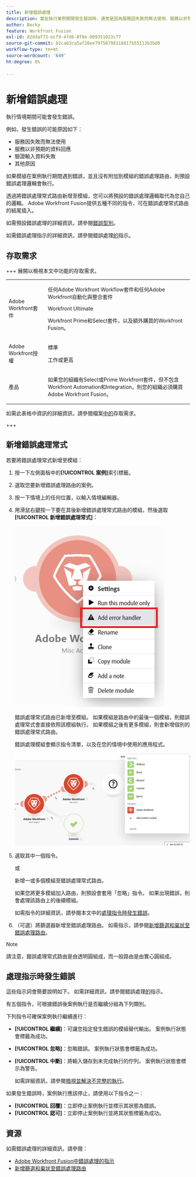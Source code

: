 ```yaml
---
title: 新增錯誤處理
description: 當在執行案例期間發生錯誤時，通常是因為服務因失敗而無法使用、服務以非預期的資料回應，或輸入資料的驗證失敗。
author: Becky
feature: Workfront Fusion
exl-id: 82ddaf73-ecf9-4fd6-8f8e-909351023c77
source-git-commit: b2ca63ca5af26ee79758798118817b55113b3bd0
workflow-type: tm+mt
source-wordcount: '649'
ht-degree: 0%

---
```


# 新增錯誤處理

執行情境期間可能會發生錯誤。

例如，發生錯誤的可能原因如下：

* 服務因失敗而無法使用
* 服務以非預期的資料回應
* 驗證輸入資料失敗
* 其他原因

如果模組在案例執行期間遇到錯誤，並且沒有附加到模組的錯誤處理路由，則預設錯誤處理邏輯會執行。

透過將錯誤處理常式路由新增至模組，您可以將預設的錯誤處理邏輯取代為您自己的邏輯。 Adobe Workfront Fusion提供五種不同的指令，可在錯誤處理常式路由的結尾插入。

如需預設錯誤處理的詳細資訊，請參閱[錯誤型別](/help/workfront-fusion/references/errors/error-processing.md)。

如需錯誤處理指示的詳細資訊，請參閱錯誤處理[的](/help/workfront-fusion/references/errors/directives-for-error-handling.md)指示。

## 存取需求

+++ 展開以檢視本文中功能的存取需求。

<table style="table-layout:auto">
 <col> 
 <col> 
 <tbody> 
  <tr> 
   <td role="rowheader">Adobe Workfront套件</td> 
   <td> <p>任何Adobe Workfront Workflow套件和任何Adobe Workfront自動化與整合套件</p><p>Workfront Ultimate</p><p>Workfront Prime和Select套件，以及額外購買的Workfront Fusion。</p> </td> 
  </tr> 
  <tr data-mc-conditions=""> 
   <td role="rowheader">Adobe Workfront授權</td> 
   <td> <p>標準</p><p>工作或更高</p> </td> 
  </tr> 
  <tr> 
   <td role="rowheader">產品</td> 
   <td>
   <p>如果您的組織有Select或Prime Workfront套件，但不包含Workfront Automation和Integration，則您的組織必須購買Adobe Workfront Fusion。</li></ul>
   </td> 
  </tr>
 </tbody> 
</table>

如需此表格中資訊的詳細資訊，請參閱檔案[中的](/help/workfront-fusion/references/licenses-and-roles/access-level-requirements-in-documentation.md)存取需求。

+++

## 新增錯誤處理常式

若要將錯誤處理常式新增至模組：

1. 按一下左側面板中的&#x200B;**[!UICONTROL 案例]**&#x200B;索引標籤。
1. 選取您要新增錯誤處理路由的案例。
1. 按一下情境上的任何位置，以輸入情境編輯器。
1. 用滑鼠右鍵按一下要在其後新增錯誤處理常式路由的模組，然後選取&#x200B;**[!UICONTROL 新增錯誤處理常式]**：

   ![錯誤處理常式路由](assets/error-handler-route.png)

   錯誤處理常式路由已新增至模組。 如果模組是路由中的最後一個模組，則錯誤處理常式會直接依照該模組執行。 如果模組之後有更多模組，則會新增個別的錯誤處理常式路由。

   錯誤處理模組會顯示指令清單，以及在您的情境中使用的應用程式。

   ![錯誤路由](assets/error-route.png)

1. 選取其中一個指令。

   或

   新增一或多個模組至錯誤處理常式路由。

   如果您將更多模組加入路由，則預設會套用「忽略」指令。 如果出現錯誤，則會處理該路由上的後續模組。

   如需指令的詳細資訊，請參閱本文中的[處理指令時發生錯誤](#error-handling-directives)。

1. （可選）將篩選器新增至錯誤處理路由。 如需指示，請參閱[新增篩選和巢狀至錯誤處理路由](/help/workfront-fusion/create-scenarios/config-error-handling/advanced-error-handling.md)。

>[!NOTE]
>
>請注意，錯誤處理常式路由是由透明圓組成，而一般路由是由實心圓組成。

## 處理指示時發生錯誤

這些指示詞會簡要說明如下。 如需詳細資訊，請參閱錯誤處理[的](/help/workfront-fusion/references/errors/directives-for-error-handling.md)指示。

有五個指令，可根據錯誤後案例執行是否繼續分組為下列類別。

下列指令可確保案例執行繼續進行：

* **[!UICONTROL 繼續]**：可讓您指定發生錯誤的模組替代輸出。 案例執行狀態會標籤為成功。
* **[!UICONTROL 忽略]**：忽略錯誤。 案例執行狀態會標籤為成功。
* **[!UICONTROL 中斷]**：將輸入儲存到未完成執行的佇列。 案例執行狀態會標示為警告。

  如需詳細資訊，請參閱[檢視並解決不完整的執行](/help/workfront-fusion/manage-scenarios/view-and-resolve-incomplete-executions.md)。

如果發生錯誤時，案例執行應該停止，請使用以下指令之一：

* **[!UICONTROL 回覆]**：立即停止案例執行並標示其狀態為錯誤。
* **[!UICONTROL 認可]**：立即停止案例執行並將其狀態標籤為成功。

## 資源

如需錯誤處理的詳細資訊，請參閱：

* [Adobe Workfront Fusion中錯誤處理的指示](/help/workfront-fusion/references/errors/directives-for-error-handling.md)
* [新增篩選和巢狀至錯誤處理路由](/help/workfront-fusion/create-scenarios/config-error-handling/advanced-error-handling.md)
